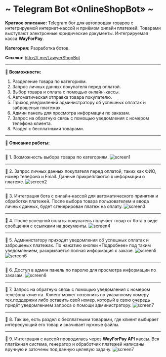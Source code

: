 # ~ Telegram Bot «OnlineShopBot» ~

**Краткое описание:** Telegram бот для автопродаж товаров с интегрируемой интернет-кассой и приёмом онлайн платежей.
Товарами выступают электронные юридические документы. Интегрируемая касса **WayForPay**.

**Категория:** Разработка ботов.

**Ссылка:** http://t.me/LawyerShopBot

-----------------------------------

🔻 **Возможности:**
1. Разделение товара по категориям.
2. Запрос личных данных покупателя перед оплатой.
3. Выбор товара и оплата с помощью онлайн-кассы.
4. Автоматическая отправка товара покупателю.
5. Приход уведомлений администратору об успешных оплатах и заброшеных платежах.
6. Админ панель для просмотра информации по заказам.
7. Запрос на обратную связь с помощью уведомления с номером телефона клиента.
8. Раздел с бесплатными товарами.

-----------------------------------

🔻 **Описание работы:**

-----------------------------------

🔹 1. Возможность выбора товара по категориям.
![screen1](https://github.com/LexaCoronos/OnlineShopBot/blob/master/img/Products.png)

-----------------------------------

🔹 2. Запрос личных данных покупателя перед оплатой, таких как ФИО, номер телефона и Email. Данные прикрепляются к информации о платеже.
![screen2](https://github.com/LexaCoronos/OnlineShopBot/blob/master/img/PrepareOrder.jpg)

-----------------------------------

🔹 3. Интеграция бота с онлайн-кассой для автоматического принятия и обработки платежей.
После выбора товара пользователем и ввода личных данных, будет сгенерирован платеж на оплату.
![screen3](https://github.com/LexaCoronos/OnlineShopBot/blob/master/img/PaymentSystem.png)

-----------------------------------

🔹 4. После успешной оплаты покупатель получает товар от бота в виде сообщения с ссылками на документы.
![screen4](https://github.com/LexaCoronos/OnlineShopBot/blob/master/img/ItemOfSuccessPay.jpg)

-----------------------------------

🔹 5. Администатору приходят уведомления об успешных оплатах и заброшеных платежах.
По нажатию кнопки «Подробнее» под таким уведомлением, раскрывается полная информация о заказе.
![screen5](https://github.com/LexaCoronos/OnlineShopBot/blob/master/img/OrderSuccess.png)
![screen6](https://github.com/LexaCoronos/OnlineShopBot/blob/master/img/OrderNoSuccess.png)

-----------------------------------

🔹 6. Доступ в админ панель по паролю для просмотра информации по заказам.
![screen6](https://github.com/LexaCoronos/OnlineShopBot/blob/master/img/AdminPanel.jpg)

-----------------------------------

🔹 7. Запрос на обратную связь с помощью уведомления с номером телефона клиента.
Клиент может позвонить по указанному номеру тех.поддержки либо оставить свой номер, который в свою очередь придёт уведомлением запроса о помощи администратору.
![screen7](https://github.com/LexaCoronos/OnlineShopBot/blob/master/img/QueryRecall.jpg)

-----------------------------------

🔹 8. Так же, есть раздел с бесплатными товарами, где клиент выбирает интересующий его товар и скачивает нужные файлы.

-----------------------------------

🔹 9. Интеграция с кассой проводилась через **WayForPay API** кассы. Вся платёжная система, генератор и обработчик платежей написаны вручную и заточены под данную целевую задачу.
![screen7](https://github.com/LexaCoronos/OnlineShopBot/blob/master/img/WayForPay.png)


